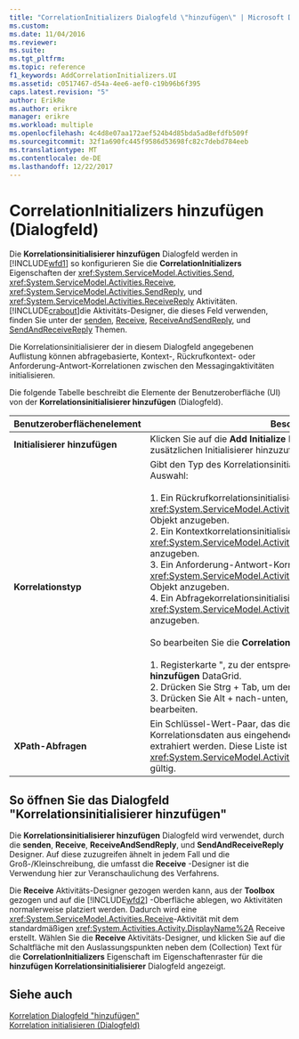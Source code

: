 ```yaml
---
title: "CorrelationInitializers Dialogfeld \"hinzufügen\" | Microsoft Docs"
ms.custom: 
ms.date: 11/04/2016
ms.reviewer: 
ms.suite: 
ms.tgt_pltfrm: 
ms.topic: reference
f1_keywords: AddCorrelationInitializers.UI
ms.assetid: c0517467-d54a-4ee6-aef0-c19b96b6f395
caps.latest.revision: "5"
author: ErikRe
ms.author: erikre
manager: erikre
ms.workload: multiple
ms.openlocfilehash: 4c4d8e07aa172aef524b4d85bda5ad8efdfb509f
ms.sourcegitcommit: 32f1a690fc445f9586d53698fc82c7debd784eeb
ms.translationtype: MT
ms.contentlocale: de-DE
ms.lasthandoff: 12/22/2017
---
```

# <a name="add-correlationinitializers-dialog-box"></a>CorrelationInitializers hinzufügen (Dialogfeld)
Die **Korrelationsinitialisierer hinzufügen** Dialogfeld werden in [!INCLUDE[wfd1](../workflow-designer/includes/wfd1_md.md)] so konfigurieren Sie die **CorrelationInitializers** Eigenschaften der <xref:System.ServiceModel.Activities.Send>, <xref:System.ServiceModel.Activities.Receive>, <xref:System.ServiceModel.Activities.SendReply>, und <xref:System.ServiceModel.Activities.ReceiveReply> Aktivitäten. [!INCLUDE[crabout](../test/includes/crabout_md.md)]die Aktivitäts-Designer, die dieses Feld verwenden, finden Sie unter der [senden](../workflow-designer/send-activity-designer.md), [Receive](../workflow-designer/receive-activity-designer.md), [ReceiveAndSendReply](../workflow-designer/receiveandsendreply-template-designer.md), und [SendAndReceiveReply](../workflow-designer/sendandreceivereply-template-designer.md) Themen.  
  
 Die Korrelationsinitialisierer der in diesem Dialogfeld angegebenen Auflistung können abfragebasierte, Kontext-, Rückrufkontext- oder Anforderung-Antwort-Korrelationen zwischen den Messagingaktivitäten initialisieren.  
  
 Die folgende Tabelle beschreibt die Elemente der Benutzeroberfläche (UI) von der **Korrelationsinitialisierer hinzufügen** (Dialogfeld).  
  
|Benutzeroberflächenelement|Beschreibung|  
|----------------|-----------------|  
|**Initialisierer hinzufügen**|Klicken Sie auf die **Add Initialize** Feld, um der Auflistung einen zusätzlichen Initialisierer hinzuzufügen.|  
|**Korrelationstyp**|Gibt den Typ des Korrelationsinitialisierers an. Es stehen vier Typen zur Auswahl:<br /><br /> 1.  Ein Rückrufkorrelationsinitialisierer, um ein <xref:System.ServiceModel.Activities.CallbackCorrelationInitializer>-Objekt anzugeben.<br />2.  Ein Kontextkorrelationsinitialisierer, um ein <xref:System.ServiceModel.Activities.CorrelationInitializer>-Objekt anzugeben.<br />3.  Ein Anforderung-Antwort-Korrelationsinitialisierer, um ein <xref:System.ServiceModel.Activities.RequestReplyCorrelationInitializer>-Objekt anzugeben.<br />4.  Ein Abfragekorrelationsinitialisierer, um ein <xref:System.ServiceModel.Activities.QueryCorrelationInitializer>-Objekt anzugeben.<br /><br /> So bearbeiten Sie die **CorrelationType**<br /><br /> 1.  Registerkarte ", zu der entsprechenden Zeile in der **Initialisierer hinzufügen** DataGrid.<br />2.  Drücken Sie Strg + Tab, um den Fokus **CorrelationTypeComboBox**<br />3.  Drücken Sie Alt + nach-unten, um Popup-die **ComboBox** und bearbeiten.|  
|**XPath-Abfragen**|Ein Schlüssel-Wert-Paar, das die Abfragen enthält, mit denen Korrelationsdaten aus eingehenden und ausgehenden Nachrichten extrahiert werden. Diese Liste ist nur bei Verwendung der <xref:System.ServiceModel.Activities.QueryCorrelationInitializer>-Typen gültig.|  
  
## <a name="to-launch-the-add-correlation-initializers-dialog-box"></a>So öffnen Sie das Dialogfeld "Korrelationsinitialisierer hinzufügen"  
 Die **Korrelationsinitialisierer hinzufügen** Dialogfeld wird verwendet, durch die **senden**, **Receive**, **ReceiveAndSendReply**, und  **SendAndReceiveReply** Designer. Auf diese zuzugreifen ähnelt in jedem Fall und die Groß-/Kleinschreibung, die umfasst die **Receive** -Designer ist die Verwendung hier zur Veranschaulichung des Verfahrens.  
  
 Die **Receive** Aktivitäts-Designer gezogen werden kann, aus der **Toolbox** gezogen und auf die [!INCLUDE[wfd2](../workflow-designer/includes/wfd2_md.md)] -Oberfläche ablegen, wo Aktivitäten normalerweise platziert werden. Dadurch wird eine <xref:System.ServiceModel.Activities.Receive>-Aktivität mit dem standardmäßigen <xref:System.Activities.Activity.DisplayName%2A> Receive erstellt. Wählen Sie die **Receive** Aktivitäts-Designer, und klicken Sie auf die Schaltfläche mit den Auslassungspunkten neben dem (Collection) Text für die **CorrelationInitializers** Eigenschaft im Eigenschaftenraster für die **hinzufügen Korrelationsinitialisierer** Dialogfeld angezeigt.  
  
## <a name="see-also"></a>Siehe auch  
 [Korrelation Dialogfeld "hinzufügen"](http://msdn.microsoft.com/en-us/9e41a149-e8ab-41b1-8886-ea06a63041b6)   
 [Korrelation initialisieren (Dialogfeld)](../workflow-designer/initialize-correlation-dialog-box.md)